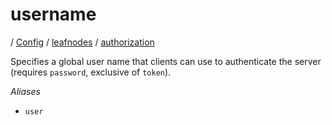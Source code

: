# username

/ [Config](../../..) / [leafnodes](../..) / [authorization](..) 

Specifies a global user name that clients can use to authenticate
the server (requires `password`, exclusive of `token`).

*Aliases*
- `user`

